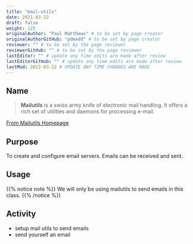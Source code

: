 ```yaml
---
title: "mail-utils"
date: 2021-03-22
draft: false
weight: 125
originalAuthor: "Paul Matthews" # to be set by page creator
originalAuthorGitHub: "pdmxdd" # to be set by page creator
reviewer: "" # to be set by the page reviewer
reviewerGitHub: "" # to be set by the page reviewer
lastEditor: "" # update any time edits are made after review
lastEditorGitHub: "" # update any time edits are made after review
lastMod: 2022-03-22 # UPDATE ANY TIME CHANGES ARE MADE
---
```


## Name

> **Mailutils** is a swiss army knife of electronic mail handling. It offers a rich set of utilities and daemons for processing e-mail.

[From Mailutils Homepage](https://mailutils.org/)

## Purpose

To create and configure email servers. Emails can be received and sent.

## Usage

{{% notice note %}}
We will only be using mailutils to send emails in this class.
{{% /notice %}}

## Activity

- setup mail utils to send emails
- send yourself an email